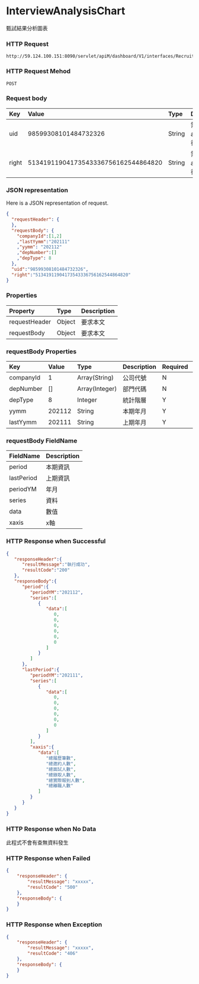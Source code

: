 # InterviewAnalysisChart
甄試結果分析圖表

### HTTP Request
```
http://59.124.100.151:8090/servlet/apiM/dashboard/V1/interfaces/RecruitPositionResult/InterviewAnalysisChart
```

### HTTP Request Mehod
```
POST
```

### Request body
| Key | Value | Type | Description |
|:----------|:-------------|:-----|:------------|
| uid | 98599308101484732326 | String | 需透過apiLogin取得
| right | 51341911904173543336756162544864820 | String | 需透過apiLogin取得 |

### JSON representation

Here is a JSON representation of request.
```json
{
  "requestHeader": {
  },
  "requestBody": {
    "companyId":[1,2]
    ,"lastYymm":"202111"
    ,"yymm": "202112"
    ,"depNumber":[]
    ,"depType": 8
  },
  "uid":"98599308101484732326",
  "right":"51341911904173543336756162544864820"
}
```

### Properties
| Property | Type | Description |
|:---------|:-----|:------------|
| requestHeader | Object | 要求本文 |
| requestBody | Object | 要求本文 |

### requestBody Properties
| Key | Value | Type | Description | Required | Format |
|:----------|:-------------|:-----|:------------|:------------|:------------|
| companyId | 1 | Array(String) | 公司代號 | N | n/a |
| depNumber | [] | Array(Integer) | 部門代碼 | N | n/a |
| depType | 8 | Integer | 統計階層 | Y | n/a |
| yymm | 202112 | String | 本期年月 | Y | YYYYMM |
| lastYymm | 202111 | String | 上期年月 | Y | YYYYMM |

### requestBody FieldName
| FieldName | Description |
|:----------|:-------------|
| period | 本期資訊 |
| lastPeriod | 上期資訊 |
| periodYM | 年月 |
| series | 資料 |
| data | 數值 |
| xaxis | x軸 |

### HTTP Response when Successful
```json
{
   "responseHeader":{
      "resultMessage":"執行成功",
      "resultCode":"200"
   },
   "responseBody":{
      "period":{
         "periodYM":"202112",
         "series":[
            {
               "data":[
                  0,
                  0,
                  0,
                  0,
                  0,
                  0
               ]
            }
         ]
      },
      "lastPeriod":{
         "periodYM":"202111",
         "series":[
            {
               "data":[
                  0,
                  0,
                  0,
                  0,
                  0,
                  0
               ]
            }
         ],
         "xaxis":{
            "data":[
               "總履歷筆數",
               "總邀約人數",
               "總面試人數",
               "總錄取人數",
               "總實際報到人數",
               "總離職人數"
            ]
         }
      }
   }
}
```

### HTTP Response when No Data
此程式不會有查無資料發生

### HTTP Response when Failed
```json
{
    "responseHeader": {
        "resultMessage": "xxxxx",
        "resultCode": "500"
    },
    "responseBody": {
    }
}
```

### HTTP Response when Exception
```json
{
    "responseHeader": {
        "resultMessage": "xxxxx",
        "resultCode": "406"
    },
    "responseBody": {
    }
}
```
